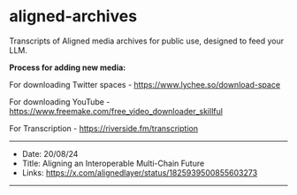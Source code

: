 # aligned-archives
Transcripts of Aligned media archives for public use, designed to feed your LLM.

**Process for adding new media:**

For downloading Twitter spaces - https://www.lychee.so/download-space 

For downloading YouTube - https://www.freemake.com/free_video_downloader_skillful

For Transcription - https://riverside.fm/transcription 

---

- Date: 20/08/24
- Title: Aligning an Interoperable Multi-Chain Future
- Links: https://x.com/alignedlayer/status/1825939500855603273

---
